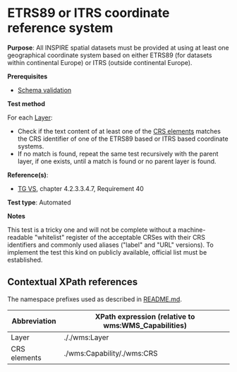 # ETRS89 or ITRS coordinate reference system

**Purpose**: All INSPIRE spatial datasets must be provided at using at least one geographical coordinate system based on either ETRS89 (for datasets within continental Europe) or ITRS (outside continental Europe).

**Prerequisites**

* [Schema validation](./schema-validation.md)

**Test method**

For each [Layer](#layer):
* Check if the text content of at least one of the [CRS elements](#crs) matches the CRS identifier of one of the ETRS89 based or ITRS based coordinate systems.
* If no match is found, repeat the same test recursively with the parent layer, if one exists, until a match is found or no parent layer is found.


**Reference(s)**:

 * [TG VS](./README.md#ref_TG_VS), chapter 4.2.3.3.4.7, Requirement 40

**Test type**: Automated

**Notes**

This test is a tricky one and will not be complete without a machine-readable "whitelist" register of the acceptable CRSes with their CRS identifiers and commonly used aliases ("label" and "URL" versions). To implement the test this kind on publicly available, official list must be established.

## Contextual XPath references

The namespace prefixes used as described in [README.md](./README.md#namespaces).

Abbreviation                                               |  XPath expression (relative to wms:WMS_Capabilities)
---------------------------------------------------------- | -------------------------------------------------------------------------
Layer <a name="layer"></a> | ./\./wms:Layer
CRS elements <a name="crs"></a> | ./wms:Capability/\./wms:CRS

